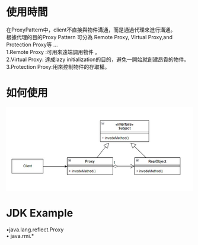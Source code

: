 # 使用時間
在ProxyPattern中，client不直接與物件溝通，而是通過代理來進行溝通。  
根據代理的目的Proxy Pattern 可分為 Remote Proxy, Virtual Proxy,and Protection Proxy等 ...  
1.Remote Proxy :可用來遠端調用物件 。  
2.Virtual Proxy: 達成lazy initialization的目的，避免一開始就創建昂貴的物件。  
3.Protection Proxy:用來控制物件的存取權。  

# 如何使用
![ProxyPattern](ProxyPattern.jpg)

# JDK Example
•java.lang.reflect.Proxy  
• java.rmi.*